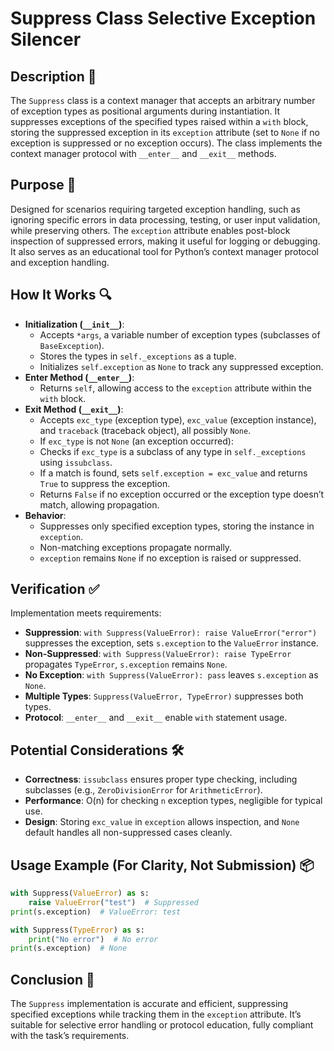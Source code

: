 # Suppress Class Selective Exception Silencer

## Description 📝

The `Suppress` class is a context manager that accepts an arbitrary number of exception types as positional arguments during instantiation.
It suppresses exceptions of the specified types raised within a `with` block, storing the suppressed exception in its `exception` attribute (set to `None` if no exception is suppressed or no exception occurs).
The class implements the context manager protocol with `__enter__` and `__exit__` methods.

## Purpose 🎯

Designed for scenarios requiring targeted exception handling, such as ignoring specific errors in data processing, testing, or user input validation, while preserving others.
The `exception` attribute enables post-block inspection of suppressed errors, making it useful for logging or debugging.
It also serves as an educational tool for Python’s context manager protocol and exception handling.

## How It Works 🔍

-   **Initialization (`__init__`)**:
    -   Accepts `*args`, a variable number of exception types (subclasses of `BaseException`).
    -   Stores the types in `self._exceptions` as a tuple.
    -   Initializes `self.exception` as `None` to track any suppressed exception.
-   **Enter Method (`__enter__`)**:
    -   Returns `self`, allowing access to the `exception` attribute within the `with` block.
-   **Exit Method (`__exit__`)**:
    -   Accepts `exc_type` (exception type), `exc_value` (exception instance), and `traceback` (traceback object), all possibly `None`.
    -   If `exc_type` is not `None` (an exception occurred):
    -   Checks if `exc_type` is a subclass of any type in `self._exceptions` using `issubclass`.
    -   If a match is found, sets `self.exception = exc_value` and returns `True` to suppress the exception.
    -   Returns `False` if no exception occurred or the exception type doesn’t match, allowing propagation.
-   **Behavior**:
    -   Suppresses only specified exception types, storing the instance in `exception`.
    -   Non-matching exceptions propagate normally.
    -   `exception` remains `None` if no exception is raised or suppressed.

## Verification ✅

Implementation meets requirements:

-   **Suppression**: `with Suppress(ValueError): raise ValueError("error")` suppresses the exception, sets `s.exception` to the `ValueError` instance.
-   **Non-Suppressed**: `with Suppress(ValueError): raise TypeError` propagates `TypeError`, `s.exception` remains `None`.
-   **No Exception**: `with Suppress(ValueError): pass` leaves `s.exception` as `None`.
-   **Multiple Types**: `Suppress(ValueError, TypeError)` suppresses both types.
-   **Protocol**: `__enter__` and `__exit__` enable `with` statement usage.

## Potential Considerations 🛠️

-   **Correctness**: `issubclass` ensures proper type checking, including subclasses (e.g., `ZeroDivisionError` for `ArithmeticError`).
-   **Performance**: O(n) for checking `n` exception types, negligible for typical use.
-   **Design**: Storing `exc_value` in `exception` allows inspection, and `None` default handles all non-suppressed cases cleanly.

## Usage Example (For Clarity, Not Submission) 📦

```python
with Suppress(ValueError) as s:
    raise ValueError("test")  # Suppressed
print(s.exception)  # ValueError: test

with Suppress(TypeError) as s:
    print("No error")  # No error
print(s.exception)  # None
```

## Conclusion 🚀

The `Suppress` implementation is accurate and efficient, suppressing specified exceptions while tracking them in the `exception` attribute.
It’s suitable for selective error handling or protocol education, fully compliant with the task’s requirements.

